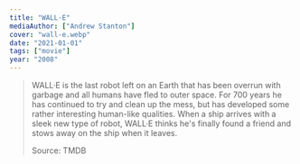 ```yaml
---
title: "WALL·E"
mediaAuthor: ["Andrew Stanton"]
cover: "wall-e.webp"
date: "2021-01-01"
tags: ["movie"]
year: "2008"
---
```


> WALL·E is the last robot left on an Earth that has been overrun with garbage and all humans have fled to outer space. For 700 years he has continued to try and clean up the mess, but has developed some rather interesting human-like qualities. When a ship arrives with a sleek new type of robot, WALL·E thinks he's finally found a friend and stows away on the ship when it leaves.
>
> Source: TMDB
